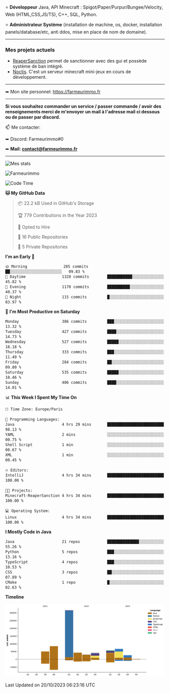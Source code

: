 ⭐ **Développeur** Java, API Minecraft : Spigot/Paper/Purpur/Bungee/Velocity, Web (HTML,CSS,JS/TS), C++, SQL, Python.

⭐ **Administrateur Système** (installation de machine, os, docker, installation panels/database/etc, anti ddos, mise en place de nom de domaine).

---

### Mes projets actuels
- [ReaperSanction](https://www.spigotmc.org/resources/reapersanction.89580/) permet de sanctionner avec des gui et possède système de ban intégré.
- [Noctis](https://discord.gg/ydRurvUJ8U). C'est un serveur minecraft mini-jeux en cours de développement.

---

➥ Mon site personnel: https://farmeurimmo.fr

---

**Si vous souhaitez commander un service / passer commande / avoir des renseignements merci de m'envoyer un mail à l'adresse mail ci dessous ou de passer par discord.**

📫 Me contacter:
 
   ➥ Discord: Farmeurimmo#0
   
   ➥ **Mail: contact@farmeurimmo.fr**

---

![Mes stats](https://github-readme-stats.farmeurimmo.fr/api?username=Farmeurimmo&count_private=true&show_icons=true&theme=radical)

<img src="https://komarev.com/ghpvc/?username=Farmeurimmo" alt="Farmeurimmo" />

<!--START_SECTION:waka-->
![Code Time](http://img.shields.io/badge/Code%20Time-951%20hrs%2038%20mins-blue)

**🐱 My GitHub Data** 

> 📦 22.2 kB Used in GitHub's Storage 
 > 
> 🏆 779 Contributions in the Year 2023
 > 
> 💼 Opted to Hire
 > 
> 📜 16 Public Repositories 
 > 
> 🔑 5 Private Repositories 
 > 
**I'm an Early 🐤** 

```text
🌞 Morning                285 commits         ██░░░░░░░░░░░░░░░░░░░░░░░   09.83 % 
🌆 Daytime                1328 commits        ███████████░░░░░░░░░░░░░░   45.82 % 
🌃 Evening                1170 commits        ██████████░░░░░░░░░░░░░░░   40.37 % 
🌙 Night                  115 commits         █░░░░░░░░░░░░░░░░░░░░░░░░   03.97 % 
```
📅 **I'm Most Productive on Saturday** 

```text
Monday                   386 commits         ███░░░░░░░░░░░░░░░░░░░░░░   13.32 % 
Tuesday                  427 commits         ████░░░░░░░░░░░░░░░░░░░░░   14.73 % 
Wednesday                527 commits         █████░░░░░░░░░░░░░░░░░░░░   18.18 % 
Thursday                 333 commits         ███░░░░░░░░░░░░░░░░░░░░░░   11.49 % 
Friday                   284 commits         ██░░░░░░░░░░░░░░░░░░░░░░░   09.80 % 
Saturday                 535 commits         █████░░░░░░░░░░░░░░░░░░░░   18.46 % 
Sunday                   406 commits         ████░░░░░░░░░░░░░░░░░░░░░   14.01 % 
```


📊 **This Week I Spent My Time On** 

```text
🕑︎ Time Zone: Europe/Paris

💬 Programming Languages: 
Java                     4 hrs 29 mins       █████████████████████████   98.13 % 
YAML                     2 mins              ░░░░░░░░░░░░░░░░░░░░░░░░░   00.75 % 
Shell Script             1 min               ░░░░░░░░░░░░░░░░░░░░░░░░░   00.67 % 
XML                      1 min               ░░░░░░░░░░░░░░░░░░░░░░░░░   00.45 % 

🔥 Editors: 
IntelliJ                 4 hrs 34 mins       █████████████████████████   100.00 % 

🐱‍💻 Projects: 
Minecraft-ReaperSanction 4 hrs 34 mins       █████████████████████████   100.00 % 

💻 Operating System: 
Linux                    4 hrs 34 mins       █████████████████████████   100.00 % 
```

**I Mostly Code in Java** 

```text
Java                     21 repos            ██████████████░░░░░░░░░░░   55.26 % 
Python                   5 repos             ███░░░░░░░░░░░░░░░░░░░░░░   13.16 % 
TypeScript               4 repos             ███░░░░░░░░░░░░░░░░░░░░░░   10.53 % 
CSS                      3 repos             ██░░░░░░░░░░░░░░░░░░░░░░░   07.89 % 
CMake                    1 repo              █░░░░░░░░░░░░░░░░░░░░░░░░   02.63 % 
```



**Timeline**

![Lines of Code chart](https://raw.githubusercontent.com/Farmeurimmo/Farmeurimmo/main/assets/bar_graph.png)


 Last Updated on 20/10/2023 06:23:16 UTC
<!--END_SECTION:waka-->
